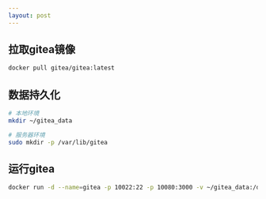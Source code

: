 ```yaml
---
layout: post
---
```

## 拉取gitea镜像

```bash
docker pull gitea/gitea:latest
```

## 数据持久化

```bash
# 本地环境
mkdir ~/gitea_data

# 服务器环境
sudo mkdir -p /var/lib/gitea
```

## 运行gitea

```bash
docker run -d --name=gitea -p 10022:22 -p 10080:3000 -v ~/gitea_data:/data gitea/gitea:latest
```
